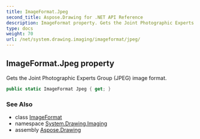```yaml
---
title: ImageFormat.Jpeg
second_title: Aspose.Drawing for .NET API Reference
description: ImageFormat property. Gets the Joint Photographic Experts Group JPEG image format
type: docs
weight: 70
url: /net/system.drawing.imaging/imageformat/jpeg/
---
```

## ImageFormat.Jpeg property

Gets the Joint Photographic Experts Group (JPEG) image format.

```csharp
public static ImageFormat Jpeg { get; }
```

### See Also

* class [ImageFormat](../)
* namespace [System.Drawing.Imaging](../../imageformat/)
* assembly [Aspose.Drawing](../../../)


